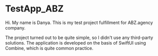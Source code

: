 # TestApp_ABZ

Hi. My name is Danya. This is my test project fulfillment for ABZ.agency company. 

The project turned out to be quite simple, so I didn't use any third-party solutions. The application is developed on the basis of SwiftUI using Combine, which is quite common practice.

